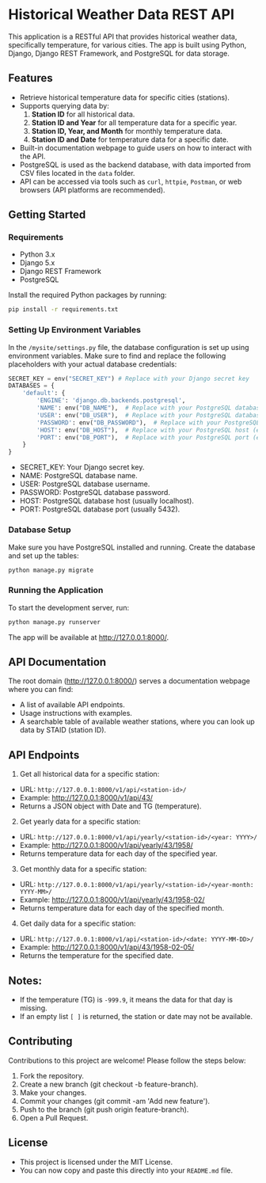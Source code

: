# Historical Weather Data REST API

This application is a RESTful API that provides historical weather data, specifically temperature, for various cities. The app is built using Python, Django, Django REST Framework, and PostgreSQL for data storage.

## Features

- Retrieve historical temperature data for specific cities (stations).
- Supports querying data by:
  1. **Station ID** for all historical data.
  2. **Station ID and Year** for all temperature data for a specific year.
  3. **Station ID, Year, and Month** for monthly temperature data.
  4. **Station ID and Date** for temperature data for a specific date.
- Built-in documentation webpage to guide users on how to interact with the API.
- PostgreSQL is used as the backend database, with data imported from CSV files located in the `data` folder.
- API can be accessed via tools such as `curl`, `httpie`, `Postman`, or web browsers (API platforms are recommended).

## Getting Started

### Requirements

- Python 3.x
- Django 5.x
- Django REST Framework
- PostgreSQL

Install the required Python packages by running:

```bash
pip install -r requirements.txt
```

### Setting Up Environment Variables
In the `/mysite/settings.py` file, the database configuration is set up using environment variables. Make sure to find and replace the following placeholders with your actual database credentials:
```python
SECRET_KEY = env("SECRET_KEY") # Replace with your Django secret key
DATABASES = {
    'default': {
        'ENGINE': 'django.db.backends.postgresql',
        'NAME': env("DB_NAME"),  # Replace with your PostgreSQL database name
        'USER': env("DB_USER"),  # Replace with your PostgreSQL database user
        'PASSWORD': env("DB_PASSWORD"),  # Replace with your PostgreSQL password
        'HOST': env("DB_HOST"),  # Replace with your PostgreSQL host (e.g., localhost)
        'PORT': env("DB_PORT"),  # Replace with your PostgreSQL port (e.g., 5432)
    }
}
```
- SECRET_KEY: Your Django secret key.
- NAME: PostgreSQL database name.
- USER: PostgreSQL database username.
- PASSWORD: PostgreSQL database password.
- HOST: PostgreSQL database host (usually localhost).
- PORT: PostgreSQL database port (usually 5432).

### Database Setup
Make sure you have PostgreSQL installed and running. Create the database and set up the tables:
```bash
python manage.py migrate
```

### Running the Application
To start the development server, run:
```bash
python manage.py runserver
```
The app will be available at http://127.0.0.1:8000/.

## API Documentation
The root domain (http://127.0.0.1:8000/) serves a documentation webpage where you can find:

- A list of available API endpoints.
- Usage instructions with examples.
- A searchable table of available weather stations, where you can look up data by STAID (station ID).

## API Endpoints
1. Get all historical data for a specific station:
- URL: `http://127.0.0.1:8000/v1/api/<station-id>/`
- Example: http://127.0.0.1:8000/v1/api/43/
- Returns a JSON object with Date and TG (temperature).

2. Get yearly data for a specific station:
- URL: `http://127.0.0.1:8000/v1/api/yearly/<station-id>/<year: YYYY>/`
- Example: http://127.0.0.1:8000/v1/api/yearly/43/1958/
- Returns temperature data for each day of the specified year.

3. Get monthly data for a specific station:
- URL: `http://127.0.0.1:8000/v1/api/yearly/<station-id>/<year-month: YYYY-MM>/`
- Example: http://127.0.0.1:8000/v1/api/yearly/43/1958-02/
- Returns temperature data for each day of the specified month.

4. Get daily data for a specific station:
- URL: `http://127.0.0.1:8000/v1/api/<station-id>/<date: YYYY-MM-DD>/`
- Example: http://127.0.0.1:8000/v1/api/43/1958-02-05/
- Returns the temperature for the specified date.

## Notes:
- If the temperature (TG) is `-999.9`, it means the data for that day is missing.
- If an empty list `[ ]` is returned, the station or date may not be available.

## Contributing
Contributions to this project are welcome! Please follow the steps below:

1. Fork the repository.
2. Create a new branch (git checkout -b feature-branch).
3. Make your changes.
4. Commit your changes (git commit -am 'Add new feature').
5. Push to the branch (git push origin feature-branch).
6. Open a Pull Request.

## License
- This project is licensed under the MIT License.
- You can now copy and paste this directly into your `README.md` file.